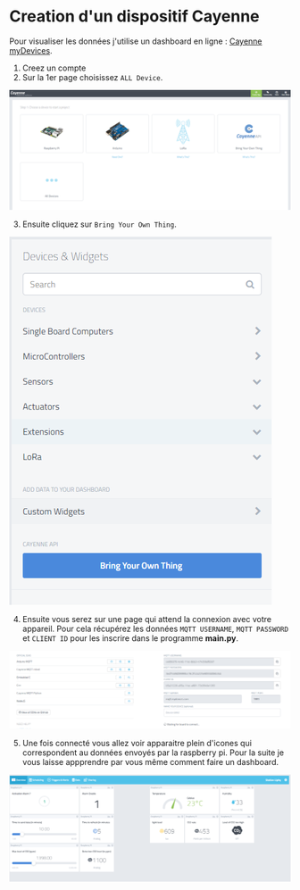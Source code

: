 # Creation d'un dispositif Cayenne

Pour visualiser les données j'utilise un dashboard en ligne : [Cayenne myDevices](https://accounts.mydevices.com/).

1. Creez un compte
2. Sur la 1er page choisissez ``ALL Device``.

![cayenne](configuration/cayenne_1.webp)

3. Ensuite cliquez sur ``Bring Your Own Thing``.

![cayenne](configuration/cayenne_2.webp)

4. Ensuite vous serez sur une page qui attend la connexion avec votre appareil. Pour cela récupérez les données ``MQTT USERNAME``, ``MQTT PASSWORD`` et ``CLIENT ID`` pour les inscrire dans le programme **main.py**.

![cayenne](configuration/cayenne_3.webp)

5. Une fois connecté vous allez voir apparaitre plein d'icones qui correspondent au données envoyés par la raspberry pi. Pour la suite je vous laisse appprendre par vous même comment faire un dashboard.

![cayenne](configuration/cayenne_4.webp)

